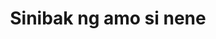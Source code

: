 ---
layout: post
title: Sinibak ng amo si nene
duration: '15:53'
view: 146
rate: 2
video: 'https://flashservice.xvideos.com/embedframe/26354513'
category: 
 - pinay
tags: 
 - pinay-sex
 - nagparaos
 - nene
 - mokong
 - fucked
 - jackpot
 - threesome
 - flawless
priority: 0.9
changefreq: daily
---